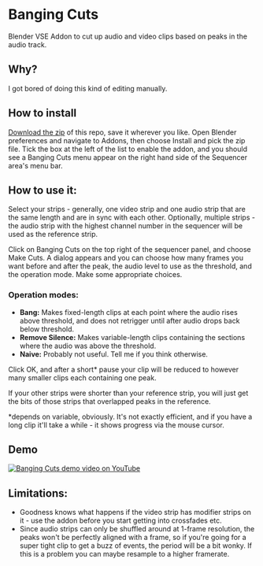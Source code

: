 # Banging Cuts
Blender VSE Addon to cut up audio and video clips based on peaks in the audio track.

## Why?
I got bored of doing this kind of editing manually.

## How to install
[Download the zip](https://github.com/OllyFunkster/bangingcuts/archive/refs/heads/main.zip) of this repo, save it wherever you like. Open Blender preferences and navigate to Addons, then choose Install and pick the zip file. Tick the box at the left of the list to enable the addon, and you should see a Banging Cuts menu appear on the right hand side of the Sequencer area's menu bar.

## How to use it:
Select your strips - generally, one video strip and one audio strip that are the same length and are in sync with each other. Optionally, multiple strips - the audio strip with the highest channel number in the sequencer will be used as the reference strip.

Click on Banging Cuts on the top right of the sequencer panel, and choose Make Cuts. A dialog appears and you can choose how many frames you want before and after the peak, the audio level to use as the threshold, and the operation mode. Make some appropriate choices.

### Operation modes:
- **Bang:** Makes fixed-length clips at each point where the audio rises above threshold, and does not retrigger until after audio drops back below threshold.
- **Remove Silence:** Makes variable-length clips containing the sections where the audio was above the threshold.
- **Naive:** Probably not useful. Tell me if you think otherwise.

Click OK, and after a short* pause your clip will be reduced to however many smaller clips each containing one peak.

If your other strips were shorter than your reference strip, you will just get the bits of those strips that overlapped peaks in the reference.

*depends on variable, obviously. It's not exactly efficient, and if you have a long clip it'll take a while - it shows progress via the mouse cursor.

## Demo
[![Banging Cuts demo video on YouTube](https://img.youtube.com/vi/9Aih2OgvYlo/0.jpg)](http://www.youtube.com/watch?v=9Aih2OgvYlo)

## Limitations:
- Goodness knows what happens if the video strip has modifier strips on it - use the addon before you start getting into crossfades etc.
- Since audio strips can only be shuffled around at 1-frame resolution, the peaks won't be perfectly aligned with a frame, so if you're going for a super tight clip to get a buzz of events, the period will be a bit wonky. If this is a problem you can maybe resample to a higher framerate.
